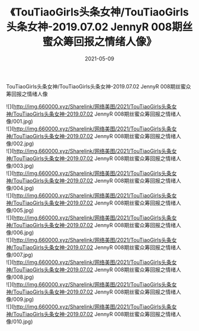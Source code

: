 ﻿---
layout: post
title:  《TouTiaoGirls头条女神/TouTiaoGirls头条女神-2019.07.02 JennyR 008期丝蜜众筹回报之情绪人像》
date:   2021-05-09
img: http://img.660000.xyz/Sharelink/网络美图/2021/TouTiaoGirls头条女神/TouTiaoGirls头条女神-2019.07.02 JennyR 008期丝蜜众筹回报之情绪人像/000.jpg
categories: [美女, 清纯, 唯美]
---

TouTiaoGirls头条女神/TouTiaoGirls头条女神-2019.07.02 JennyR 008期丝蜜众筹回报之情绪人像

 ![](http://img.660000.xyz/Sharelink/网络美图/2021/TouTiaoGirls头条女神/TouTiaoGirls头条女神-2019.07.02 JennyR 008期丝蜜众筹回报之情绪人像/001.jpg) <br>![](http://img.660000.xyz/Sharelink/网络美图/2021/TouTiaoGirls头条女神/TouTiaoGirls头条女神-2019.07.02 JennyR 008期丝蜜众筹回报之情绪人像/002.jpg) <br>![](http://img.660000.xyz/Sharelink/网络美图/2021/TouTiaoGirls头条女神/TouTiaoGirls头条女神-2019.07.02 JennyR 008期丝蜜众筹回报之情绪人像/003.jpg) <br>![](http://img.660000.xyz/Sharelink/网络美图/2021/TouTiaoGirls头条女神/TouTiaoGirls头条女神-2019.07.02 JennyR 008期丝蜜众筹回报之情绪人像/004.jpg) <br>![](http://img.660000.xyz/Sharelink/网络美图/2021/TouTiaoGirls头条女神/TouTiaoGirls头条女神-2019.07.02 JennyR 008期丝蜜众筹回报之情绪人像/005.jpg) <br>![](http://img.660000.xyz/Sharelink/网络美图/2021/TouTiaoGirls头条女神/TouTiaoGirls头条女神-2019.07.02 JennyR 008期丝蜜众筹回报之情绪人像/006.jpg) <br>![](http://img.660000.xyz/Sharelink/网络美图/2021/TouTiaoGirls头条女神/TouTiaoGirls头条女神-2019.07.02 JennyR 008期丝蜜众筹回报之情绪人像/007.jpg) <br>![](http://img.660000.xyz/Sharelink/网络美图/2021/TouTiaoGirls头条女神/TouTiaoGirls头条女神-2019.07.02 JennyR 008期丝蜜众筹回报之情绪人像/008.jpg) <br>![](http://img.660000.xyz/Sharelink/网络美图/2021/TouTiaoGirls头条女神/TouTiaoGirls头条女神-2019.07.02 JennyR 008期丝蜜众筹回报之情绪人像/009.jpg) <br>![](http://img.660000.xyz/Sharelink/网络美图/2021/TouTiaoGirls头条女神/TouTiaoGirls头条女神-2019.07.02 JennyR 008期丝蜜众筹回报之情绪人像/010.jpg) <br>